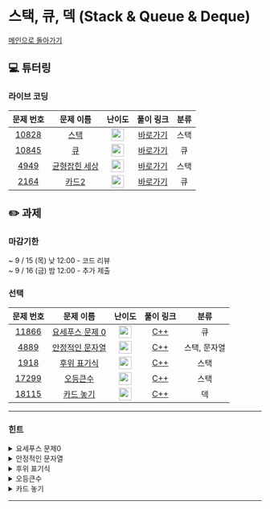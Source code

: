 # 스택, 큐, 덱 (Stack & Queue & Deque)

[메인으로 돌아가기](https://github.com/Altu-Bitu-3/Notice)

## 💻 튜터링

### 라이브 코딩

|문제 번호|문제 이름|난이도|풀이 링크|분류|
| :-----: | :-----: | :-----: | :-----: | :-----: |
|<a href="https://www.acmicpc.net/problem/10828" target="_blank">10828</a>|<a href="https://www.acmicpc.net/problem/10828" target="_blank">스택</a>|<img height="25px" width="25px" src="https://static.solved.ac/tier_small/7.svg"/>|[바로가기](https://github.com/Altu-Bitu-3/Notice/blob/main/09%EC%9B%94%2009%EC%9D%BC%20-%20%EC%8A%A4%ED%83%9D%2C%20%ED%81%90%2C%20%EB%8D%B1/%EB%9D%BC%EC%9D%B4%EB%B8%8C%20%EC%BD%94%EB%94%A9/10828.cpp)|스택|
|<a href="https://www.acmicpc.net/problem/10845" target="_blank">10845</a>|<a href="https://www.acmicpc.net/problem/10845" target="_blank">큐</a>|<img height="25px" width="25px" src="https://static.solved.ac/tier_small/7.svg"/>|[바로가기](https://github.com/Altu-Bitu-3/Notice/blob/main/09%EC%9B%94%2009%EC%9D%BC%20-%20%EC%8A%A4%ED%83%9D%2C%20%ED%81%90%2C%20%EB%8D%B1/%EB%9D%BC%EC%9D%B4%EB%B8%8C%20%EC%BD%94%EB%94%A9/10845.cpp)|큐|
|<a href="https://www.acmicpc.net/problem/4949" target="_blank">4949</a>|<a href="https://www.acmicpc.net/problem/4949" target="_blank">균형잡힌 세상</a>|<img height="25px" width="25px" src="https://static.solved.ac/tier_small/7.svg"/>|[바로가기](https://github.com/Altu-Bitu-3/Notice/blob/main/09%EC%9B%94%2009%EC%9D%BC%20-%20%EC%8A%A4%ED%83%9D%2C%20%ED%81%90%2C%20%EB%8D%B1/%EB%9D%BC%EC%9D%B4%EB%B8%8C%20%EC%BD%94%EB%94%A9/4949.cpp)|스택|
|<a href="https://www.acmicpc.net/problem/2164" target="_blank">2164</a>|<a href="https://www.acmicpc.net/problem/2164" target="_blank">카드2</a>|<img height="25px" width="25px" src="https://static.solved.ac/tier_small/7.svg"/>|[바로가기](https://github.com/Altu-Bitu-3/Notice/blob/main/09%EC%9B%94%2009%EC%9D%BC%20-%20%EC%8A%A4%ED%83%9D%2C%20%ED%81%90%2C%20%EB%8D%B1/%EB%9D%BC%EC%9D%B4%EB%B8%8C%20%EC%BD%94%EB%94%A9/2164.cpp)|큐|

## ✏️ 과제

### 마감기한

~ 9 / 15 (목) 낮 12:00 - 코드 리뷰 </br>
~ 9 / 16 (금) 밤 12:00 - 추가 제출 </br>

### 선택

|문제 번호|문제 이름|난이도|풀이 링크|분류|
| :-----: | :-----: | :-----: | :-----: | :-----: |
|<a href="https://www.acmicpc.net/problem/11866" target="_blank">11866</a>|<a href="https://www.acmicpc.net/problem/11866" target="_blank">요세푸스 문제 0</a>|<img height="25px" width="25px" src="https://static.solved.ac/tier_small/6.svg"/>|[C++](https://github.com/Altu-Bitu-3/Notice/blob/main/09%EC%9B%94%2009%EC%9D%BC%20-%20%EC%8A%A4%ED%83%9D%2C%20%ED%81%90%2C%20%EB%8D%B1/%EC%84%A0%ED%83%9D/11866.cpp)|큐|
|<a href="https://www.acmicpc.net/problem/4889" target="_blank">4889</a>|<a href="https://www.acmicpc.net/problem/4889" target="_blank">안정적인 문자열</a>|<img height="25px" width="25px" src="https://static.solved.ac/tier_small/10.svg"/>|[C++](https://github.com/Altu-Bitu-3/Notice/blob/main/09%EC%9B%94%2009%EC%9D%BC%20-%20%EC%8A%A4%ED%83%9D%2C%20%ED%81%90%2C%20%EB%8D%B1/%EC%84%A0%ED%83%9D/4889.cpp)|스택, 문자열|
|<a href="https://www.acmicpc.net/problem/1918" target="_blank">1918</a>|<a href="https://www.acmicpc.net/problem/1918" target="_blank">후위 표기식</a>|<img height="25px" width="25px" src="https://static.solved.ac/tier_small/14.svg"/>|[C++](https://github.com/Altu-Bitu-3/Notice/blob/main/09%EC%9B%94%2009%EC%9D%BC%20-%20%EC%8A%A4%ED%83%9D%2C%20%ED%81%90%2C%20%EB%8D%B1/%EC%84%A0%ED%83%9D/1918.cpp)|스택|
|<a href="https://www.acmicpc.net/problem/17299" target="_blank">17299</a>|<a href="https://www.acmicpc.net/problem/17299" target="_blank">오등큰수</a>|<img height="25px" width="25px" src="https://static.solved.ac/tier_small/13.svg"/>|[C++](https://github.com/Altu-Bitu-3/Notice/blob/main/09%EC%9B%94%2009%EC%9D%BC%20-%20%EC%8A%A4%ED%83%9D%2C%20%ED%81%90%2C%20%EB%8D%B1/%EC%84%A0%ED%83%9D/17299.cpp)|스택|
|<a href="https://www.acmicpc.net/problem/18115" target="_blank">18115</a>|<a href="https://www.acmicpc.net/problem/18115" target="_blank">카드 놓기</a>|<img height="25px" width="25px" src="https://static.solved.ac/tier_small/8.svg"/>|[C++](https://github.com/Altu-Bitu-3/Notice/blob/main/09%EC%9B%94%2009%EC%9D%BC%20-%20%EC%8A%A4%ED%83%9D%2C%20%ED%81%90%2C%20%EB%8D%B1/%EC%84%A0%ED%83%9D/18115.cpp)|덱|


---

### 힌트

<details>
<summary>요세푸스 문제0</summary>
<div markdown="1">
&nbsp;&nbsp;&nbsp;&nbsp;끝을 어떻게 연결할 수 있을까요?
</div>
</details>

<details>
<summary>안정적인 문자열</summary>
<div markdown="1">
&nbsp;&nbsp;&nbsp;&nbsp;'최소' 연산 수를 구해야 하므로 이미 안정적인 문자열을 이루는 괄호들은 모두 제거하고 생각해 봅시다! 그리고 문자열의 길이는 짝수이므로 괄호를 두 개씩 짝지어서 연산을 해보는 것이 어떨까요?
</div>
</details>

<details>
<summary>후위 표기식</summary>
<div markdown="1">
&nbsp;&nbsp;&nbsp;&nbsp;후위 표기식에 대해 알아볼까요? 피연산자의 순서는 중위 표기식과 같으니 연산자의 순서를 정하는 게 중요할 것 같아요. 연산자 우선순위를 어떻게 세워야 중위 표기식을 후위 표기식으로 바꿀 수 있을까요?
</div>
</details>

<details>
<summary>오등큰수</summary>
<div markdown="1">
&nbsp;&nbsp;&nbsp;&nbsp;검사는 꼭 앞에서부터 하란 법은 없죠. 먼저 현재 원소보다 오른쪽에 있고 등장한 횟수가 큰 수들을 쌓아 보아요! 최대한 현재 원소의 오등큰수를 바로 찾기 위해선 수들을 어떻게 쌓아야 할까요? 아니면, 앞에서부터 검사하는 방식을 생각해봐도 좋아요.
</div>
</details>

<details>
<summary>카드 놓기</summary>
<div markdown="1">
&nbsp;&nbsp;&nbsp;&nbsp;결과값을 보고 처음 상태를 유추하는 문제네요! 결과에서부터 거슬러 올라가며 거꾸로 생각해볼까요? 이때, 기술은 어떻게 적용해야 할까요?
</div>
</details>

---
